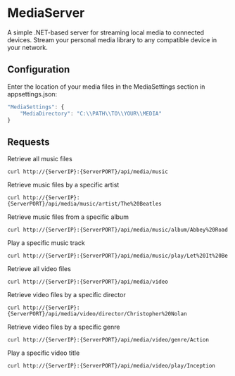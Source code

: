 # MediaServer
A simple .NET-based server for streaming local media to connected devices. Stream your personal media library to any compatible device in your network.

## Configuration
Enter the location of your media files in the MediaSettings section in appsettings.json:
```javascript ()
"MediaSettings": {
    "MediaDirectory": "C:\\PATH\\TO\\YOUR\\MEDIA"
}
```

## Requests
Retrieve all music files
```
curl http://{ServerIP}:{ServerPORT}/api/media/music
```

Retrieve music files by a specific artist
```
curl http://{ServerIP}:{ServerPORT}/api/media/music/artist/The%20Beatles
```

Retrieve music files from a specific album
```
curl http://{ServerIP}:{ServerPORT}/api/media/music/album/Abbey%20Road
```

Play a specific music track
```
curl http://{ServerIP}:{ServerPORT}/api/media/music/play/Let%20It%20Be
```

Retrieve all video files
```
curl http://{ServerIP}:{ServerPORT}/api/media/video
```

Retrieve video files by a specific director
```
curl http://{ServerIP}:{ServerPORT}/api/media/video/director/Christopher%20Nolan
```

Retrieve video files by a specific genre
```
curl http://{ServerIP}:{ServerPORT}/api/media/video/genre/Action
```

Play a specific video title
```
curl http://{ServerIP}:{ServerPORT}/api/media/video/play/Inception
```
